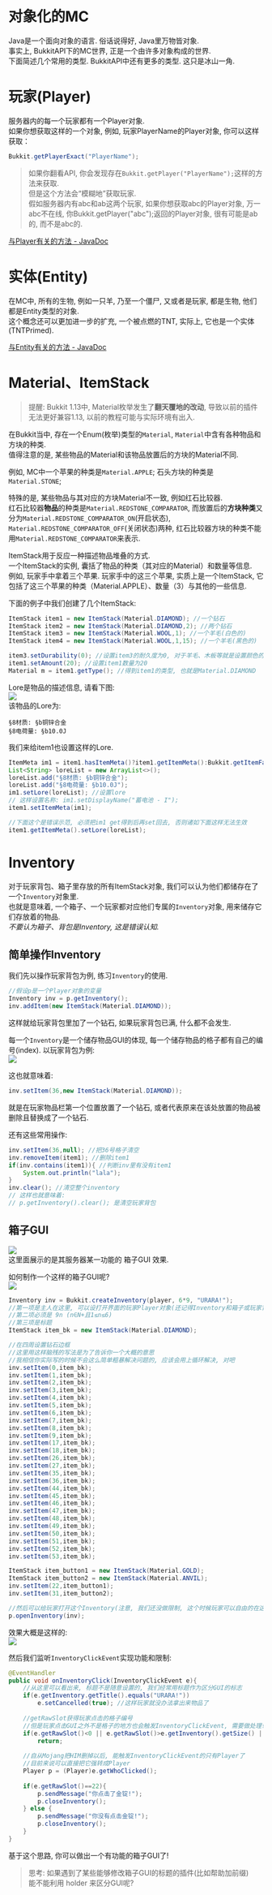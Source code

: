 # 对象化的MC

Java是一个面向对象的语言. 俗话说得好, Java里万物皆对象.  
事实上, BukkitAPI下的MC世界, 正是一个由许多对象构成的世界.   
下面简述几个常用的类型. BukkitAPI中还有更多的类型. 这只是冰山一角.   

# 玩家(Player)  
服务器内的每一个玩家都有一个Player对象.  
如果你想获取这样的一个对象, 例如, 玩家PlayerName的Player对象, 你可以这样获取：  
```java
Bukkit.getPlayerExact("PlayerName");  
```

> 如果你翻看API, 你会发现存在`Bukkit.getPlayer("PlayerName");`这样的方法来获取.   
> 但是这个方法会“模糊地”获取玩家.    
> 假如服务器内有abc和ab这两个玩家, 如果你想获取abc的Player对象, 万一abc不在线, 你Bukkit.getPlayer("abc");返回的Player对象, 很有可能是ab的, 而不是abc的.   

[与Player有关的方法 - JavaDoc](https://docs.windit.net/Chinese_BukkitAPI/org/bukkit/entity/Player.html)
  
# 实体(Entity)  
在MC中, 所有的生物, 例如一只羊, 乃至一个僵尸, 又或者是玩家, 都是生物, 他们都是Entity类型的对象.   
这个概念还可以更加进一步的扩充, 一个被点燃的TNT, 实际上, 它也是一个实体(TNTPrimed).   

[与Entity有关的方法 - JavaDoc](https://docs.windit.net/Chinese_BukkitAPI/org/bukkit/entity/Entity.html)

# Material、ItemStack  
> 提醒: Bukkit 1.13中, Material枚举发生了**翻天覆地的改动**, 导致以前的插件无法更好兼容1.13, 以前的教程可能与实际环境有出入.

在Bukkit当中, 存在一个Enum(枚举)类型的`Material`, `Material`中含有各种物品和方块的种类.  
值得注意的是, 某些物品的Material和该物品放置后的方块的Material不同.  

例如, MC中一个苹果的种类是`Material.APPLE`; 石头方块的种类是`Material.STONE`;  

特殊的是, 某些物品与其对应的方块Material不一致, 例如红石比较器.  
红石比较器**物品**的种类是`Material.REDSTONE_COMPARATOR`, 而放置后的**方块种类**又分为`Material.REDSTONE_COMPARATOR_ON`(开启状态), `Material.REDSTONE_COMPARATOR_OFF`(关闭状态)两种, 红石比较器方块的种类不能用`Material.REDSTONE_COMPARATOR`来表示.

ItemStack用于反应一种描述物品堆叠的方式.  
一个ItemStack的实例, 囊括了物品的种类（其对应的Material）和数量等信息.  
例如, 玩家手中拿着三个苹果. 玩家手中的这三个苹果, 实质上是一个ItemStack, 它包括了这三个苹果的种类（Material.APPLE）、数量（3）与其他的一些信息. 

下面的例子中我们创建了几个ItemStack:  
```java
ItemStack item1 = new ItemStack(Material.DIAMOND); //一个钻石
ItemStack item2 = new ItemStack(Material.DIAMOND,2); //两个钻石
ItemStack item3 = new ItemStack(Material.WOOL,1); //一个羊毛(白色的)
ItemStack item4 = new ItemStack(Material.WOOL,1,15); //一个羊毛(黑色的)

item3.setDurability(0); //设置item3的耐久度为0, 对于羊毛、木板等就是设置颜色的 "子ID", 对于钻石剑那就是耐久度了.
item1.setAmount(20); //设置item1数量为20
Material m = item1.getType(); //得到item1的类型, 也就是Material.DIAMOND
```

Lore是物品的描述信息, 请看下图:  
![](http://miao.su/images/2018/08/15/QQ201808151647582b05e.png)  
该物品的Lore为:  
```
§8材质: §b铜锌合金
§8电荷量: §b10.0J
```
我们来给item1也设置这样的Lore.  
```java
ItemMeta im1 = item1.hasItemMeta()?item1.getItemMeta():Bukkit.getItemFactory().getItemMeta(item1.getType());
List<String> loreList = new ArrayList<>();
loreList.add("§8材质: §b铜锌合金");
loreList.add("§8电荷量: §b10.0J");
im1.setLore(loreList); //设置lore
// 这样设置名称: im1.setDisplayName("蓄电池 - I");
item1.setItemMeta(im1);

//下面这个是错误示范, 必须把im1 get得到后再set回去, 否则诸如下面这样无法生效
item1.getItemMeta().setLore(loreList);
```

# Inventory
对于玩家背包、箱子里存放的所有ItemStack对象, 我们可以认为他们都储存在了一个`Inventory`对象里.   
也就是意味着, 一个箱子、一个玩家都对应他们专属的`Inventory`对象, 用来储存它们存放着的物品.  
*不要认为箱子、背包是Inventory, 这是错误认知.*

## 简单操作Inventory
我们先以操作玩家背包为例, 练习`Inventory`的使用.
```java
//假设p是一个Player对象的变量
Inventory inv = p.getInventory();
inv.addItem(new ItemStack(Material.DIAMOND));
```
这样就给玩家背包里加了一个钻石, 如果玩家背包已满, 什么都不会发生.

每一个`Inventory`是一个储存物品GUI的体现, 每一个储存物品的格子都有自己的编号(index). 以玩家背包为例:  
![](http://www.miao.su/images/2018/08/15/QQ20180815165229d7c28.png)

这也就意味着:  
```java
inv.setItem(36,new ItemStack(Material.DIAMOND));
```
就是在玩家物品栏第一个位置放置了一个钻石, 或者代表原来在该处放置的物品被删除且替换成了一个钻石.

还有这些常用操作:  
```java
inv.setItem(36,null); //把36号格子清空
inv.removeItem(item1); //删除item1
if(inv.contains(item1)){ //判断inv里有没有item1
	System.out.println("lala");
}
inv.clear(); //清空整个inventory
// 这样也就意味着:
// p.getInventory().clear(); 是清空玩家背包
```

## 箱子GUI
![](http://www.miao.su/images/2018/08/15/QQ20180815172208834e3.png)  
这里面展示的是其服务器某一功能的 箱子GUI 效果.  

如何制作一个这样的箱子GUI呢?  
![](http://www.miao.su/images/2018/08/15/DoubleChest-slotscb78b.png)  
```java
Inventory inv = Bukkit.createInventory(player, 6*9, "URARA!"); 
//第一项是主人在这里, 可以设打开界面的玩家Player对象(还记得Inventory和箱子或玩家背包等一一对应吗)
//第二项必须是 9n (n∈N+且1≤n≤6)
//第三项是标题
ItemStack item_bk = new ItemStack(Material.DIAMOND);

//在四周设置钻石边框
//这里用这样脑残的写法是为了告诉你一个大概的意思
//我相信你实际写的时候不会这么简单粗暴解决问题的, 应该会用上循环解决, 对吧
inv.setItem(0,item_bk);
inv.setItem(1,item_bk);
inv.setItem(2,item_bk);
inv.setItem(3,item_bk);
inv.setItem(4,item_bk);
inv.setItem(5,item_bk);
inv.setItem(6,item_bk);
inv.setItem(7,item_bk);
inv.setItem(8,item_bk);
inv.setItem(9,item_bk);
inv.setItem(17,item_bk);
inv.setItem(18,item_bk);
inv.setItem(26,item_bk);
inv.setItem(27,item_bk);
inv.setItem(35,item_bk);
inv.setItem(36,item_bk);
inv.setItem(44,item_bk);
inv.setItem(45,item_bk);
inv.setItem(46,item_bk);
inv.setItem(47,item_bk);
inv.setItem(48,item_bk);
inv.setItem(49,item_bk);
inv.setItem(50,item_bk);
inv.setItem(51,item_bk);
inv.setItem(52,item_bk);
inv.setItem(53,item_bk);

ItemStack item_button1 = new ItemStack(Material.GOLD);
ItemStack item_button2 = new ItemStack(Material.ANVIL);
inv.setItem(22,item_button1);
inv.setItem(31,item_button2);

//然后可以给玩家打开这个Inventory(注意, 我们还没做限制, 这个时候玩家可以自由的在这个GUI里拿东西出来)
p.openInventory(inv);
```

效果大概是这样的:  
![](http://www.miao.su/images/2018/08/15/QQ201808151748188c576.png)

然后我们监听`InventoryClickEvent`实现功能和限制:  
```java
@EventHandler
public void onInventoryClick(InventoryClickEvent e){
	//从这里可以看出来, 标题不是随意设置的, 我们经常用标题作为区分GUI的标志
	if(e.getInventory.getTitle().equals("URARA!"))
		e.setCancelled(true); //这样玩家就没办法拿出来物品了
		
	//getRawSlot获得玩家点击的格子编号
	//但是玩家点击GUI之外不是格子的地方也会触发InventoryClickEvent, 需要做处理!
	if(e.getRawSlot()<0 || e.getRawSlot()>e.getInventory().getSize() || e.getInventory()==null)
		return;
	
	//自从Mojang把HIM删掉以后, 能触发InventoryClickEvent的只有Player了
	//目前来说可以直接把它强转成Player
	Player p = (Player)e.getWhoClicked();
	
	if(e.getRawSlot()==22){ 
		p.sendMessage("你点击了金锭!");
		p.closeInventory();
	} else {
		p.sendMessage("你没有点击金锭!");
		p.closeInventory();
	}
}
```
基于这个思路, 你可以做出一个有功能的箱子GUI了!

> 思考: 如果遇到了某些能够修改箱子GUI的标题的插件(比如帮助加前缀)  
> 能不能利用 holder 来区分GUI呢?

